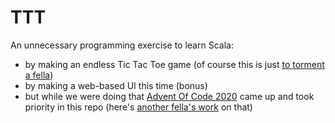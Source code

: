 # TTT
An unnecessary programming exercise to learn Scala:
- by making an endless Tic Tac Toe game (of course this is just [to torment a fella](https://github.com/dixit81/tictactoe))
- by making a web-based UI this time (bonus)
- but while we were doing that [Advent Of Code 2020](https://adventofcode.com/2020) came up and took priority in this repo (here's [another fella's work](https://github.com/rhys-saldanha/adventOfCode/) on that)
